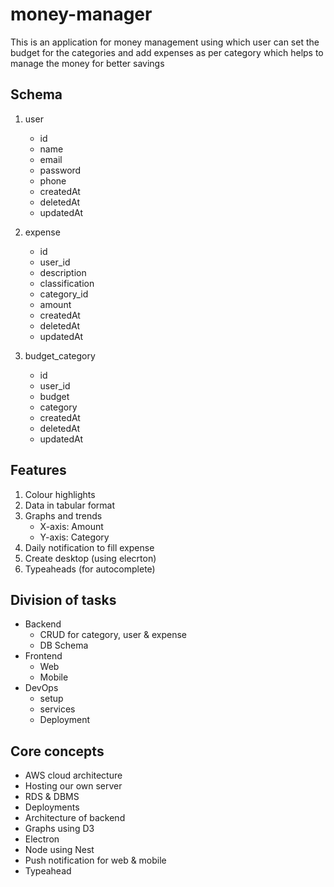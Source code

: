 # money-manager

This is an application for money management using which user can set the budget for the categories and add expenses as per category which helps to manage the money for better savings

## Schema

1.  user
    - id
    - name
    - email
    - password
    - phone
    - createdAt
    - deletedAt
    - updatedAt

2. expense
    - id
    - user_id
    - description
    - classification
    - category_id
    - amount
    - createdAt
    - deletedAt
    - updatedAt

3. budget_category
    - id
    - user_id
    - budget
    - category
    - createdAt
    - deletedAt
    - updatedAt

## Features

1. Colour highlights
2. Data in tabular format
3. Graphs and trends 
    - X-axis: Amount
    - Y-axis: Category 
4. Daily notification to fill expense
5. Create desktop (using elecrton)
6. Typeaheads (for autocomplete)

## Division of tasks

- Backend
    - CRUD for category, user & expense
    - DB Schema
- Frontend
    - Web
    - Mobile
- DevOps
    - setup
    - services
    - Deployment 

## Core concepts

- AWS cloud architecture
- Hosting our own server
- RDS & DBMS
- Deployments
- Architecture of backend
- Graphs using D3
- Electron
- Node using Nest
- Push notification for web & mobile
- Typeahead

